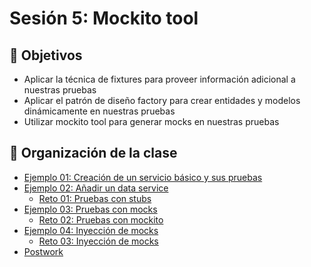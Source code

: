 # Sesión 5: Mockito tool

## :dart: Objetivos

- Aplicar la técnica de fixtures para proveer información adicional a nuestras pruebas
- Aplicar el patrón de diseño factory para crear entidades y modelos dinámicamente en nuestras pruebas
- Utilizar mockito tool para generar mocks en nuestras pruebas

## 📂 Organización de la clase

- [Ejemplo 01: Creación de un servicio básico y sus pruebas](./Ejemplo-01)
- [Ejemplo 02: Añadir un data service](./Ejemplo-02)
    - [Reto 01: Pruebas con stubs](./Reto-01)
- [Ejemplo 03: Pruebas con mocks](./Ejemplo-03)
    - [Reto 02: Pruebas con mockito](./Reto-02)
- [Ejemplo 04: Inyección de mocks](./Ejemplo-04)
    - [Reto 03: Inyección de mocks](./Reto-03)
- [Postwork](./Postwork)




